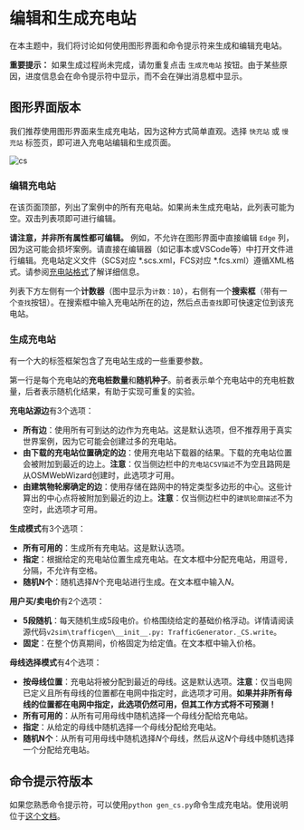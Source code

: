 # 编辑和生成充电站

在本主题中，我们将讨论如何使用图形界面和命令提示符来生成和编辑充电站。

**重要提示：** 如果生成过程尚未完成，请勿重复点击 `生成充电站` 按钮。由于某些原因，进度信息会在命令提示符中显示，而不会在弹出消息框中显示。

## 图形界面版本
我们推荐使用图形界面来生成充电站，因为这种方式简单直观。选择 `快充站` 或 `慢充站` 标签页，即可进入充电站编辑和生成页面。

![cs](https://github.com/user-attachments/assets/b3fac033-73be-45c8-8604-58ebfdcdac76)

### 编辑充电站
在该页面顶部，列出了案例中的所有充电站。如果尚未生成充电站，此列表可能为空。双击列表项即可进行编辑。

**请注意，并非所有属性都可编辑。** 例如，不允许在图形界面中直接编辑 `Edge` 列，因为这可能会损坏案例。请直接在编辑器（如记事本或VSCode等）中打开文件进行编辑。充电站定义文件（SCS对应 *.scs.xml，FCS对应 *.fcs.xml）遵循XML格式。请参阅[充电站格式](../cs)了解详细信息。

列表下方左侧有一个**计数器**（图中显示为`计数：10`），右侧有一个**搜索框**（带有一个`查找`按钮）。在搜索框中输入充电站所在的边，然后点击`查找`即可快速定位到该充电站。

### 生成充电站
有一个大的标签框架包含了充电站生成的一些重要参数。

第一行是每个充电站的**充电桩数量**和**随机种子**。前者表示单个充电站中的充电桩数量，后者表示随机化结果，有助于实现可重复的实验。

**充电站源边**有3个选项：
+ **所有边**：使用所有可到达的边作为充电站。这是默认选项，但不推荐用于真实世界案例，因为它可能会创建过多的充电站。
+ **由下载的充电站位置确定的边**：使用充电站下载器的结果。下载的充电站位置会被附加到最近的边上。**注意**：仅当侧边栏中的`充电站CSV描述`不为空且路网是从OSMWebWizard创建时，此选项才可用。
+ **由建筑物轮廓确定的边**：使用存储在路网中的特定类型多边形的中心。这些计算出的中心点将被附加到最近的边上。**注意**：仅当侧边栏中的`建筑轮廓描述`不为空时，此选项才可用。

**生成模式**有3个选项：
+ **所有可用的**：生成所有充电站。这是默认选项。
+ **指定**：根据给定的充电站位置生成充电站。在文本框中分配充电站，用逗号`,`分隔，不允许有空格。
+ **随机N个**：随机选择$N$个充电站进行生成。在文本框中输入$N$。

**用户买/卖电价**有2个选项：
+ **5段随机**：每天随机生成5段电价。价格围绕给定的基础价格浮动。详情请阅读源代码`v2sim\trafficgen\__init__.py: TrafficGenerator._CS.write`。
+ **固定**：在整个仿真期间，价格固定为给定值。在文本框中输入价格。

**母线选择模式**有4个选项：
+ **按母线位置**：充电站将被分配到最近的母线。这是默认选项。**注意**：仅当电网已定义且所有母线的位置都在电网中指定时，此选项才可用。**如果并非所有母线的位置都在电网中指定，此选项仍然可用，但其工作方式将不可预测！**
+ **所有可用的**：从所有可用母线中随机选择一个母线分配给充电站。
+ **指定**：从给定的母线中随机选择一个母线分配给充电站。
+ **随机N个**：从所有可用母线中随机选择$N$个母线，然后从这$N$个母线中随机选择一个分配给充电站。

## 命令提示符版本
如果您熟悉命令提示符，可以使用`python gen_cs.py`命令生成充电站。使用说明位于[这个文档](/#/zh_hans/v2sim/tools/gen_cs)。